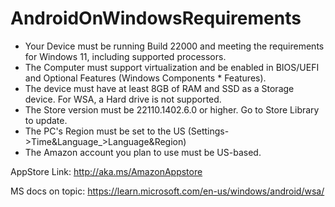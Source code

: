 # AndroidOnWindowsRequirements

* Your Device must be running Build 22000 and meeting the requirements for Windows 11, including supported processors.
* The Computer must support virtualization and be enabled in BIOS/UEFI and Optional Features (Windows Components * Features).
* The device must have at least 8GB of RAM and SSD as a Storage device. For WSA, a Hard drive is not supported.
* The Store version must be 22110.1402.6.0 or higher. Go to Store Library to update.
* The PC's Region must be set to the US (Settings->Time&Language_>Language&Region)
* The Amazon account you plan to use must be US-based.

AppStore Link: http://aka.ms/AmazonAppstore

MS docs on topic: https://learn.microsoft.com/en-us/windows/android/wsa/


